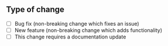 ## Type of change

- [ ] Bug fix (non-breaking change which fixes an issue)
- [ ] New feature (non-breaking change which adds functionality)
- [ ] This change requires a documentation update